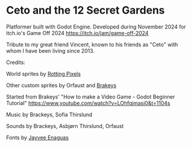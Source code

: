# Ceto and the 12 Secret Gardens
Platformer built with Godot Engine.
Developed during November 2024 for itch.io's Game Off 2024 https://itch.io/jam/game-off-2024

Tribute to my great friend Vincent, known to his friends as "Ceto" with whom I have been living since 2013.

Credits:

World sprites by [Rotting Pixels](https://rottingpixels.itch.io/four-seasons-platformer-tileset-16x16free)

Other custom sprites by Orfaust and [Brakeys](https://brackeysgames.itch.io/brackeys-platformer-bundle)

Started from Brakeys' "How to make a Video Game - Godot Beginner Tutorial"
https://www.youtube.com/watch?v=LOhfqjmasi0&t=1104s

Music by Brackeys, Sofia Thirslund

Sounds by Brackeys, Asbjørn Thirslund, Orfaust

Fonts by [Jayvee Enaguas](https://www.dafont.com/pixel-operator.font)
